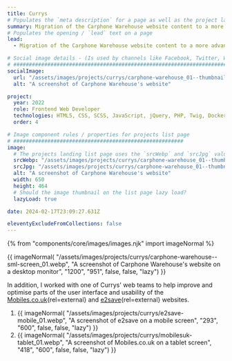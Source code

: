```yaml
---
title: Currys
# Populates the `meta description` for a page as well as the project landing page project-specific summary
summary: Migration of the Carphone Warehouse website content to a more advanced in-house content management platform.
# Populates the opening / `lead` text on a page
lead:
  - Migration of the Carphone Warehouse website content to a more advanced in-house content management platform.

# Social image details - (Is used by channels like Facebook, Twitter, WhatsApp, LinkedIn etc.)
# ############################################################################################
socialImage:
  url: "/assets/images/projects/currys/carphone-warehouse_01--thumbnail.jpg"
  alt: "A screenshot of Carphone Warehouse's website"

project:
  year: 2022
  role: Frontend Web Developer
  technologies: HTML5, CSS, SCSS, JavaScript, jQuery, PHP, Twig, Docker, GitLab, Photoshop, JIRA, Confluence.
  order: 4

# Image component rules / properties for projects list page
# #######################################################
image:
  # The projects landing list page uses the `srcWebp` and `srcJpg` values
  srcWebp: "/assets/images/projects/currys/carphone-warehouse_01--thumbnail.webp"
  srcJpg: "/assets/images/projects/currys/carphone-warehouse_01--thumbnail.jpg"
  alt: "A screenshot of Carphone Warehouse's website"
  width: 650
  height: 464
  # Should the image thumbnail on the list page lazy load?
  lazyLoad: true

date: 2024-02-17T23:09:27.631Z

eleventyExcludeFromCollections: false
---
```


{% from "components/core/images/images.njk" import imageNormal %}

{{ imageNormal(
  "/assets/images/projects/currys/carphone-warehouse--sml-screen_01.webp",
  "A screenshot of Carphone Warehouse's website on a desktop monitor",
  "1200",
  "951",
  false,
  false,
  "lazy")
}}

In addition, I worked with one of Currys' web teams to help improve and optimise parts of the user interface and usability of the [Mobiles.co.uk](https://www.mobiles.co.uk/){rel=external} and [e2save](https://www.e2save.com/){rel=external} websites.

<ol role="list" class="auto-grid | no-list">
  <li>
    {{ imageNormal(
      "/assets/images/projects/currys/e2save-mobile_01.webp",
      "A screenshot of e2save on a mobile screen",
      "293",
      "600",
      false,
      false,
      "lazy")
    }}
  </li>
  <li>
    {{ imageNormal(
      "/assets/images/projects/currys/mobilesuk-tablet_01.webp",
      "A screenshot of Mobiles.co.uk on a tablet screen",
      "418",
      "600",
      false,
      false,
      "lazy")
    }}
  </li>
</ol>

